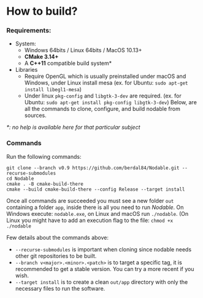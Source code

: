 # How to build?

### Requirements:
- System:
  - Windows 64bits / Linux 64bits / MacOS 10.13+ 
  - **CMake 3.14+**
  - A **C++11** compatible build system*
- Libraries
    - Require OpenGL which is usually preinstalled under macOS and Windows, under Linux install mesa (ex. for Ubuntu: `sudo apt-get install libegl1-mesa`)
    - Under linux `pkg-config` and `libgtk-3-dev` are required. (ex. for Ubuntu: `sudo apt-get install pkg-config libgtk-3-dev`)
      Below, are all the commands to clone, configure, and build nodable from sources.

_*: no help is available here for that particular subject_

### Commands

Run the following commands:
```console
git clone --branch v0.9 https://github.com/berdal84/Nodable.git --recurse-submodules
cd Nodable
cmake . -B cmake-build-there
cmake --build cmake-build-there --config Release --target install
```
Once all commands are succeeded you must see a new folder `out` containing a folder `app`, inside there is all you need to run *Nodable*.
On Windows execute: `nodable.exe`, on Linux and macOS run `./nodable`. (On Linux you might have to add an execution flag to the file: `chmod +x ./nodable`

Few details about the commands above:

- `--recurse-submodules` is important when cloning since nodable needs other git repositories to be built.
- `--branch v<major>.<minor>.<patch>` is to target a specific tag, it is recommended to get a stable version. You can try a more recent if you wish.
- `--target install` is to create a clean `out/app` directory with only the necessary files to run the software.

